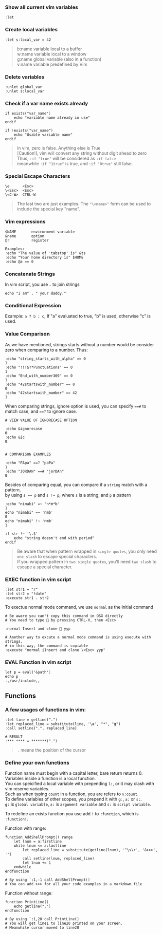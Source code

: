 ### Show all current vim variables
    :let

### Create local variables
    :let s:local_var = 42

>    b:name      variable local to a buffer  
>    w:name      variable local to a window  
>    g:name      global variable (also in a function)  
>    v:name      variable predefined by Vim  

### Delete variables

    :unlet global_var
    :unlet s:local_var

### Check if a var name exists already

    if exists("var_name")
        echo "variable name already in use"
    endif

    if !exists("var_name")
        echo "Usable variable name"
    endif

> In vim, zero is false. Anything else is True  
> [Caution!], vim will convert any string without digit ahead to zero  
> Thus, `:if "true"` will be considered as `:if false`  
> meanwhile `:if "1true"` is true, and `:if "0true"` still false.  

### Special Escape Characters
    \e      <Esc>
    \<Esc>  <Esc>
    \<C-W>  CTRL-W

> The last two are just examples. The `"\<name>"` form can be used to include the special key "name".

### Vim expressions
    $NAME       environment variable
    &name       option
    @r          register

    Examples:
    :echo "The value of 'tabstop' is" &ts
    :echo "Your home directory is" $HOME
    :echo @a == 0

### Concatenate Strings
In vim script, you use `.` to join strings

    echo "I am" . " your daddy."


### Conditional Expression

Example: `a ? b : c`, If "a" evaluated to true, "b" is used, otherwise "c" is used.


### Value Comparison

As we have mentioned, strings starts without a number would be consider zero when comparing to a number. Thus:

    :echo "string_starts_with_alpha" == 0
    1
    :echo "!!!&?*Punctuations" == 0
    1
    :echo "End_with_number369" == 0
    1
    :echo "42startswith_number" == 0
    0
    :echo "42startswith_number" == 42
    1

When comparing strings, ignore option is used, you can specify `==#` to match case, and `==?` to ignore case.

    # VIEW VALUE OF IGNORECASE OPTION

    :echo &ignorecase
    0
    :echo &ic
    0


    # COMPARISON EXAMPLES

    :echo "PApa" ==? "paPa"
    1
    :echo "JORDAN" ==# "jorDAn"
    0


Besides of comparing equal, you can compare if a `string` match with a pattern,  
by using `s =~ p` and `s !~ p`, where `s` is a string, and `p` a pattern

    :echo "nimabi" =~ 'n*m*b'
    1
    echo "nimabi" =~ 'nmb'
    0
    echo "nimabi" !~ 'nmb'
    1

    if str !~ '\.$'
        echo "string doesn't end with period"
    endif
> Be aware that when pattern wrapped in `single quotes`, you only need `one slash` to escape special characters.  
> If you wrapped pattern in `two single quotes`, you'll need `two slash` to escape a special character.

### EXEC function in vim script

    :let str1 = "r"
    :let str2 = "!date"
    :execute str1 . str2

To exectue normal mode command, we use `normal` as the initial command

    # Be aware you can't copy this command in OSX directly
    # You need to type  by pressing CTRL-V, then <Esc>

    :normal Insert and clone  yyp

    # Another way to excute a normal mode command is using execute with strings,
    # in this way, the command is copiable
    :execute "normal iInsert and clone \<Esc> yyp"

### EVAL Function in vim script

    let p = eval('&path')
    echo p
    .,/usr/include,,


## Functions
### A few usages of functions in vim:

    :let line = getline(".")
    :let replaced_line = substitute(line, '\a', "*", "g")
    :call setline(".", replaced_line)

    # RESULT
    :*** **** = *******(".")

> `.` means the position of the cursor

### Define your own functions

Function name must begin with a capital letter, bare return returns 0.  
Variables inside a function is a local function.  
You can speicified a local variable with prepending `l:`, or it may clash with vim reserve variables.  
Such as when typing `count` in a function, you are refers to `v:count`.  
To define variables of other scopes, you prepend it with `g:`, `a:` or `s:`.  
`g:` is `global variable`, `a:` is `argument variable` and `s:` is `script variable`.  

To redefine an exists function you use add `!` to `:function`, which is `:function!`.

Function with range:

    function AddShellPrompt() range
        let lnum = a:firstline
        while lnum <= a:lastline
            let replaced_line = substitute(getline(lnum), '^\s\+', '&>>>', '')
            call setline(lnum, replaced_line)
            let lnum += 1
        endwhile
    endfunction

    # By using `:1,-1 call AddShellPrompt()
    # You can add >>> for all your code examples in a markdown file


Function without range:

    function PrintLine()
        echo getline(".")
    endfunction

    # By using `:1,20 call PrintLine()
    # You will get line1 to line20 printed on your screen.
    # Meanwhile cursor moved to line20





